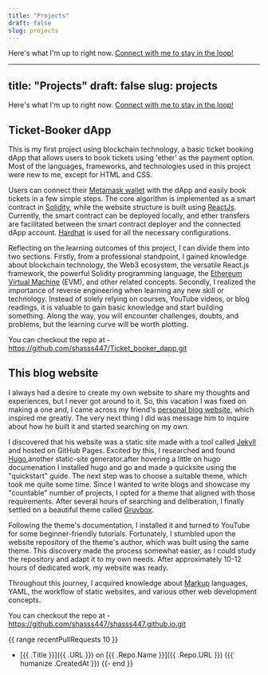 ```yaml
---
title: "Projects"
draft: false
slug: projects
---
```


Here's what I'm up to right now.
[Connect with me to stay in the loop!](/about#get-in-touch)

---
title: "Projects"
draft: false
slug: projects
---

Here's what I'm up to right now.
[Connect with me to stay in the loop!](/about#get-in-touch)


## Ticket-Booker dApp

This is my first project using blockchain technology, a basic ticket booking dApp that allows users to book tickets using 'ether' as the payment option. Most of the languages, frameworks, and technologies used in this project were new to me, except for HTML and CSS.

Users can connect their [Metamask wallet](https://metamask.io/) with the dApp and easily book tickets in a few simple steps. The core algorithm is implemented as a smart contract in [Solidity](https://soliditylang.org/), while the website structure is built using [ReactJs](https://react.dev/). Currently, the smart contract can be deployed locally, and ether transfers are facilitated between the smart contract deployer and the connected dApp account. [Hardhat](https://hardhat.org/) is used for all the necessary configurations.

Reflecting on the learning outcomes of this project, I can divide them into two sections. Firstly, from a professional standpoint, I gained knowledge about blockchain technology, the Web3 ecosystem, the versatile React.js framework, the powerful Solidity programming language, the [Ethereum Virtual Machine](https://ethereum.org/en/) (EVM), and other related concepts. Secondly, I realized the importance of reverse engineering when learning any new skill or technology. Instead of solely relying on courses, YouTube videos, or blog readings, it is valuable to gain basic knowledge and start building something. Along the way, you will encounter challenges, doubts, and problems, but the learning curve will be worth plotting.

You can checkout the repo at - https://github.com/shasss447/Ticket_booker_dapp.git


## This blog website

I always had a desire to create my own website to share my thoughts and experiences, but I never got around to it. So, this vacation I was fixed on making a one and, I came across my friend's [personal blog website](https://navyanshmahla.github.io/), which inspired me greatly. The very next thing I did was message him to inquire about how he built it and started searching on my own.

I discovered that his website was a static site made with a tool called [Jekyll](https://jekyllrb.com/) and hosted on GitHub Pages. Excited by this, I researched and found [Hugo](https://gohugo.io/),another static-site generator.after hovering a little on hugo documenation I installed hugo and go and made a quicksite using the "quickstart" guide. The next step was to choose a suitable theme, which took me quite some time. Since I wanted to write blogs and showcase my "countable" number of projects, I opted for a theme that aligned with those requirements. After several hours of searching and deliberation, I finally settled on a beautiful theme called [Gruvbox](https://github.com/schnerring/hugo-theme-gruvbox.git).

Following the theme's documentation, I installed it and turned to YouTube for some beginner-friendly tutorials. Fortunately, I stumbled upon the website repository of the theme's author, which was built using the same theme. This discovery made the process somewhat easier, as I could study the repository and adapt it to my own needs. After approximately 10-12 hours of dedicated work, my website was ready.

Throughout this journey, I acquired knowledge about [Markup](https://www.markdownguide.org/) languages, YAML, the workflow of static websites, and various other web development concepts.

You can checkout the repo at - https://github.com/shasss447/shasss447.github.io.git

<!-- prettier-ignore-start -->
<!-- markdownlint-disable MD013 MD032 -->

{{ range recentPullRequests 10 }}
- [{{ .Title }}]({{ .URL }}) on [{{ .Repo.Name }}]({{ .Repo.URL }}) ({{ humanize .CreatedAt }})
{{- end }}

<!-- markdownlint-enable MD013 MD032 -->
<!-- prettier-ignore-end -->